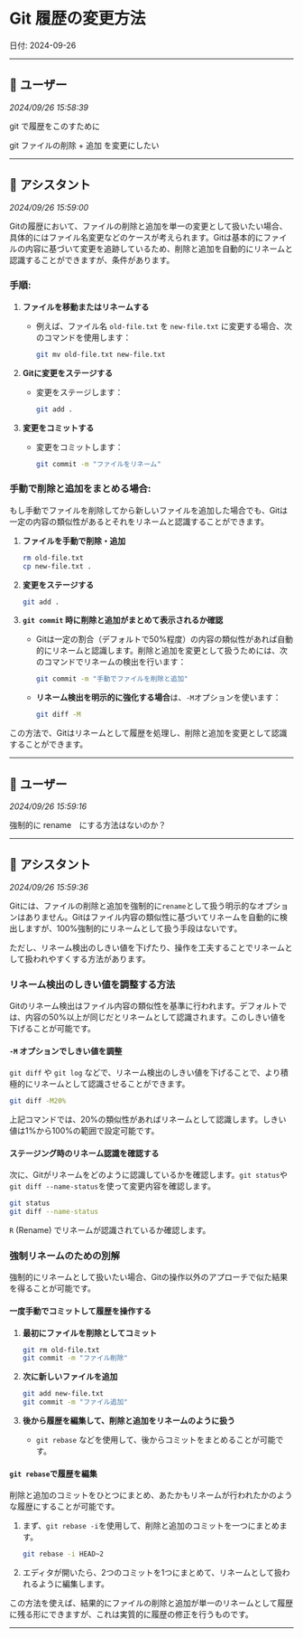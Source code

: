 # Git 履歴の変更方法

日付: 2024-09-26

---

## 👤 ユーザー
*2024/09/26 15:58:39*

git で履歴をこのすために

git ファイルの削除 + 追加 を変更にしたい

---

## 🤖 アシスタント
*2024/09/26 15:59:00*

Gitの履歴において、ファイルの削除と追加を単一の変更として扱いたい場合、具体的にはファイル名変更などのケースが考えられます。Gitは基本的にファイルの内容に基づいて変更を追跡しているため、削除と追加を自動的にリネームと認識することができますが、条件があります。

### 手順:
1. **ファイルを移動またはリネームする**
   - 例えば、ファイル名 `old-file.txt` を `new-file.txt` に変更する場合、次のコマンドを使用します：
     ```bash
     git mv old-file.txt new-file.txt
     ```

2. **Gitに変更をステージする**
   - 変更をステージします：
     ```bash
     git add .
     ```

3. **変更をコミットする**
   - 変更をコミットします：
     ```bash
     git commit -m "ファイルをリネーム"
     ```

### 手動で削除と追加をまとめる場合:
もし手動でファイルを削除してから新しいファイルを追加した場合でも、Gitは一定の内容の類似性があるとそれをリネームと認識することができます。

1. **ファイルを手動で削除・追加**
   ```bash
   rm old-file.txt
   cp new-file.txt .
   ```

2. **変更をステージする**
   ```bash
   git add .
   ```

3. **`git commit` 時に削除と追加がまとめて表示されるか確認**
   - Gitは一定の割合（デフォルトで50%程度）の内容の類似性があれば自動的にリネームと認識します。削除と追加を変更として扱うためには、次のコマンドでリネームの検出を行います：
     ```bash
     git commit -m "手動でファイルを削除と追加"
     ```

   - **リネーム検出を明示的に強化する場合**は、`-M`オプションを使います：
     ```bash
     git diff -M
     ```

この方法で、Gitはリネームとして履歴を処理し、削除と追加を変更として認識することができます。

---

## 👤 ユーザー
*2024/09/26 15:59:16*

強制的に rename　にする方法はないのか？

---

## 🤖 アシスタント
*2024/09/26 15:59:36*

Gitには、ファイルの削除と追加を強制的に`rename`として扱う明示的なオプションはありません。Gitはファイル内容の類似性に基づいてリネームを自動的に検出しますが、100%強制的にリネームとして扱う手段はないです。

ただし、リネーム検出のしきい値を下げたり、操作を工夫することでリネームとして扱われやすくする方法があります。

### リネーム検出のしきい値を調整する方法
Gitのリネーム検出はファイル内容の類似性を基準に行われます。デフォルトでは、内容の50%以上が同じだとリネームとして認識されます。このしきい値を下げることが可能です。

#### `-M` オプションでしきい値を調整
`git diff` や `git log` などで、リネーム検出のしきい値を下げることで、より積極的にリネームとして認識させることができます。

```bash
git diff -M20%
```

上記コマンドでは、20%の類似性があればリネームとして認識します。しきい値は1%から100%の範囲で設定可能です。

#### ステージング時のリネーム認識を確認する
次に、Gitがリネームをどのように認識しているかを確認します。`git status`や`git diff --name-status`を使って変更内容を確認します。

```bash
git status
git diff --name-status
```

`R` (Rename) でリネームが認識されているか確認します。

### 強制リネームのための別解
強制的にリネームとして扱いたい場合、Gitの操作以外のアプローチで似た結果を得ることが可能です。

#### 一度手動でコミットして履歴を操作する
1. **最初にファイルを削除としてコミット**
   ```bash
   git rm old-file.txt
   git commit -m "ファイル削除"
   ```

2. **次に新しいファイルを追加**
   ```bash
   git add new-file.txt
   git commit -m "ファイル追加"
   ```

3. **後から履歴を編集して、削除と追加をリネームのように扱う**
   - `git rebase` などを使用して、後からコミットをまとめることが可能です。

#### `git rebase`で履歴を編集
削除と追加のコミットをひとつにまとめ、あたかもリネームが行われたかのような履歴にすることが可能です。

1. まず、`git rebase -i`を使用して、削除と追加のコミットを一つにまとめます。
   ```bash
   git rebase -i HEAD~2
   ```
2. エディタが開いたら、2つのコミットを1つにまとめて、リネームとして扱われるように編集します。

この方法を使えば、結果的にファイルの削除と追加が単一のリネームとして履歴に残る形にできますが、これは実質的に履歴の修正を行うものです。

---
